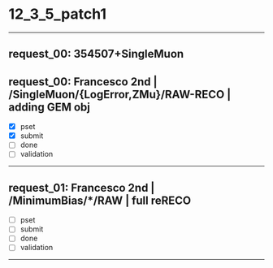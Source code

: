# 12_3_5_patch1

-------------------------------------------------------------------------------

## request_00: 354507+SingleMuon
## request_00: Francesco 2nd | /SingleMuon/{LogError,ZMu}/RAW-RECO | adding GEM obj
- [x] pset
- [x] submit
- [ ] done
- [ ] validation

-------------------------------------------------------------------------------

## request_01: Francesco 2nd | /MinimumBias/*/RAW | full reRECO
- [ ] pset
- [ ] submit
- [ ] done
- [ ] validation

-------------------------------------------------------------------------------
